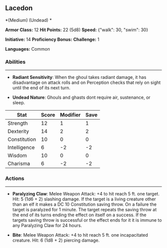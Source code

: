 ## Lacedon
*(Medium) (Undead) *

**Armor Class:** 12
**Hit Points:** 22 (5d8)
**Speed:** {"walk": 30, "swim": 30}

**Initiative:** 14
**Proficiency Bonus:**
**Challenge:** 1

**Languages:** Common

### Abilities
 --- 
- **Radiant Sensitivity**: When the ghoul takes radiant damage, it has disadvantage on attack rolls and on Perception checks that rely on sight until the end of its next turn.

- **Undead Nature**: Ghouls and ghasts dont require air, sustenance, or sleep.



| Stat | Score | Modifier | Save |
| ---- | ---- | ---- | ---- |
| Strength | 12 | 1 | 1 |
| Dexterity | 14 | 2 | 2 |
| Constitution | 10 | 0 | 0 |
| Intelligence | 6 | -2 | -2 |
| Wisdom | 10 | 0 | 0 |
| Charisma | 6 | -2 | -2 |

### Actions
 --- 
- **Paralyzing Claw**: Melee Weapon Attack: +4 to hit  reach 5 ft.  one target. Hit: 5 (1d6 + 2) slashing damage. If the target is a living creature other than an elf  it makes a DC 10 Constitution saving throw. On a failure  the target is paralyzed for 1 minute. The target repeats the saving throw at the end of its turns  ending the effect on itself on a success. If the targets saving throw is successful or the effect ends for it  it is immune to any Paralyzing Claw for 24 hours.

- **Bite**: Melee Weapon Attack: +4 to hit  reach 5 ft.  one incapacitated creature. Hit: 6 (1d8 + 2) piercing damage.


